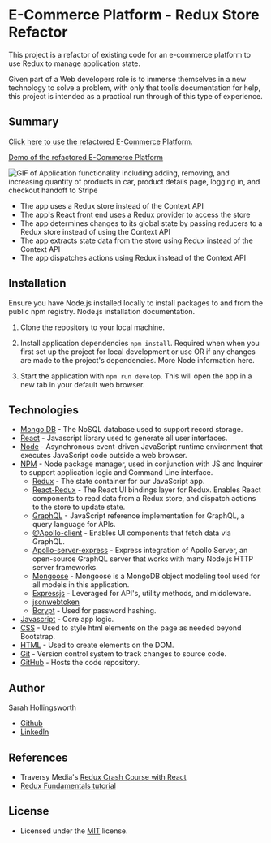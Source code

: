 # E-Commerce Platform - Redux Store Refactor
This project is a refactor of existing code for an e-commerce platform to use Redux to manage application state.

Given part of a Web developers role is to immerse themselves in a new technology to solve a problem, with only that tool’s documentation for help, this project is intended as a practical run through of this type of experience.

## Summary
[Click here to use the refactored E-Commerce Platform.](https://redux-store-211115.herokuapp.com/)

[Demo of the refactored E-Commerce Platform](https://watch.screencastify.com/v/5HRax4dZ7uFAeuBVJTzp)

![GIF of Application functionality including adding, removing, and increasing quantity of products in car, product details page, logging in, and checkout handoff to Stripe](./images.shop-shop_demo.gif)

* The app uses a Redux store instead of the Context API
* The app's React front end uses a Redux provider to access the store
* The app determines changes to its global state by passing reducers to a Redux store instead of using the Context API
* The app extracts state data from the store using Redux instead of the Context API
* The app dispatches actions using Redux instead of the Context API

## Installation
Ensure you have Node.js installed locally to install packages to and from the public npm registry. Node.js installation documentation.

1. Clone the repository to your local machine.

2. Install application dependencies `npm install`.
Required when when you first set up the project for local development or use OR if any changes are made to the project's dependencies. More Node information here.

3. Start the application with `npm run develop`. This will open the app in a new tab in your default web browser. 

## Technologies
* [Mongo DB](https://www.mongodb.com/) - The NoSQL database used to support record storage.
* [React](https://reactjs.org/) - Javascript library used to generate all user interfaces.
* [Node](https://nodejs.org/en/) - Asynchronous event-driven JavaScript runtime environment that executes JavaScript code outside a web browser.
* [NPM](https://www.npmjs.com/) - Node package manager, used in conjunction with JS and Inquirer to support application logic and Command Line interface.
  * [Redux](https://www.npmjs.com/package/redux) - The state container for our JavaScript app.
  * [React-Redux](https://www.npmjs.com/package/react-redux) - The React UI bindings layer for Redux. Enables React components to read data from a Redux store, and dispatch actions to the store to update state.
  * [GraphQL](https://www.npmjs.com/package/graphql) - JavaScript reference implementation for GraphQL, a query language for APIs.
  * [@Apollo-client](https://www.npmjs.com/package/@apollo/client) - Enables UI components that fetch data via GraphQL.
  * [Apollo-server-express](https://www.npmjs.com/package/apollo-server-express) - Express integration of Apollo Server, an open-source GraphQL server that works with many Node.js HTTP server frameworks.
  * [Mongoose](https://www.npmjs.com/package/mongoose) - Mongoose is a MongoDB object modeling tool used for all models in this application.
  * [Expressjs](https://expressjs.com/) - Leveraged for API's, utility methods, and middleware.
  * [jsonwebtoken](https://www.npmjs.com/package/jsonwebtoken)
  * [Bcrypt](https://www.npmjs.com/package/bcrypt) - Used for password hashing.
* [Javascript](https://developer.mozilla.org/en-US/docs/Web/javascript) - Core app logic.
* [CSS](https://devdocs.io/css/) - Used to style html elements on the page as needed beyond Bootstrap.
* [HTML](https://developer.mozilla.org/en-US/docs/Web/HTML) - Used to create elements on the DOM.
* [Git](https://git-scm.com/doc) - Version control system to track changes to source code.
* [GitHub](https://docs.github.com/en) - Hosts the code repository.

## Author
Sarah Hollingsworth
* [Github](https://github.com/sahhollingsworth)
* [LinkedIn](https://www.linkedin.com/in/sarahhollingsworth/)

## References
* Traversy Media's [Redux Crash Course with React](https://www.youtube.com/watch?v=93p3LxR9xfM)
* [Redux Fundamentals tutorial](https://redux.js.org/tutorials/fundamentals/part-1-overview)

## License
* Licensed under the [MIT](https://opensource.org/licenses/MIT) license.